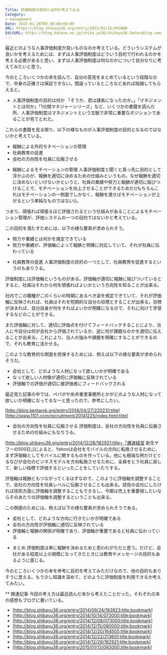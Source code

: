 ```yaml
---
Title: 評価制度の目的とは何か考えてみる
Category:
- management
Date: 2015-01-26T09:30:00+09:00
URL: https://blog.shibayu36.org/entry/2015/01/26/093000
EditURL: https://blog.hatena.ne.jp/shiba_yu36/shibayu36.hatenablog.com/atom/entry/8454420450080216589
---
```


最近どのような人事評価制度が良いものなのか考えている。どういうシステムが良いかを考えるためには、まずは人事評価制度はどういう目的で行われるのかを考える必要があると思い、まずは人事評価制度は何なのかについて自分なりに考えてみたいと思う。

今のところいくつかの本を読んで、自分の意見をまとめているという段階なので、中身の正確さは保証できない。間違っているところなどあれば指摘してもらえると。

* 人事評価制度の目的は何か
「そうか、君は課長になったのか。」「マネジメントとは何か」「1分間マネジャーシリーズ」など、いくつかの書籍を読んだ所、人事評価制度はマネジメントという文脈で非常に重要なポジションであることが見てとれた。

これらの書籍を見る限り、以下の様なものが人事評価制度の目的となるのではないかと考えている。

- 報酬による外的モチベーションの管理
- 社員教育の促進
- 会社の方向性を社員に伝搬させる

* 報酬によるモチベーションの管理
人事評価制度と聞くと真っ先に目的として浮かぶのが、報酬を適切に決めるための仕組みというもの。なぜ報酬を適切に決めないといけないかというと、社員の業績や努力と報酬が適切に結びつけることで、モチベーションを向上させることができるためだ((もちろんこれはモチベーションの一側面でしかなく、報酬を渡せばモチベーションが上がるという単純なものではない))。

つまり、頑張れば頑張るほど評価されるという仕組みがあることによるモチベーション管理が、評価システムの一つの目的ではないかと考えている。


この目的を満たすためには、以下の様な要素が求められそう。
- 努力や業績とは何かを規定できている
- 努力や業績が、評価軸によって報酬と明確に対応していて、それが社員に伝わっている


* 社員教育の促進
人事評価制度の目的の一つとして、社員教育を促進するというのもありうる。


評価制度には評価軸というものがある。評価軸が適切に報酬に結びついているとすると、社員はそれから何を頑張ればよいかという方向性を知ることが出来る。

社内でこの職種がこのくらいの時期にあるべき姿を規定できていて、それが評価軸に反映されれば、社員はそれを短期的な自分の目標とすることが出来る。目標が決まれば、自分自身が何をすればよいかが明確になるので、それに向けて学習するなどのことができる。

また評価軸に対して、適切に評価点を付けてフィードバックすることにより、当人に今自分は何が会社から評価されているか、逆に何が課題なのかを適切に伝えることが出来る。これにより、当人の強みや課題を明確にすることができるので、それも教育に活かせる。


このような教育的な側面を担保するためには、例えば以下の様な要素が求められそうだ。
- 会社として、どのような人材になって欲しいかが明確である
- なって欲しい人材像が適切に評価軸に反映されている
- 評価軸での評価が適切に被評価者にフィードバックされる


最近見た記事の中では、ペパボや糸井重里事務所とかがどのような人材になって欲しいか明確になってるなーと思ったので、参考にしたい。

[http://blog.kentarok.org/entry/2014/04/27/220231:title]
[http://www.1101.com/recruitment/20141225/index.html:title]

* 会社の方向性を社員に伝搬させる
評価制度は、会社の方向性を社員に伝搬させるための仕組みにもなりうる。

[http://blog.shibayu36.org/entry/2014/12/28/182921:title=「爆速経営 新生ヤフーの500日」]によると、Yahooは会社をモバイルの方向に転換させるために、まず評価軸としてモバイルに関するものを作っている。他にも極端な例だけどぐるなびが会社のビジネスモデルを方向転換させるために、全員をヒラ社員に戻して、新しい指標で評価するといったことをしていたりする。

評価軸は報酬ともつながってくるはずなので、このように評価軸を調整することで、会社の方向性を社員レベルに伝搬させることも出来る。技術の会社にしたければ技術方面に評価軸を調整することもできるし、今期は売上を重要視したいならそのあたりの評価軸を調整するということも出来る。


この側面のためには、例えば以下の様な要素が求められそうである。
- 会社として、どのような方向に行きたいかが明確である
- 会社の方向性が評価軸に適切に反映されている
- 評価軸と報酬の関係が明確であり、評価軸が重要であると社員に伝わっている


* まとめ
評価制度は単に報酬を決めるためと思われがちだと思う。だけど、会社がある程度以上の規模になってきたときには教育やメッセージの目的もあるように感じる。

今のところいくつかの本を参考に目的を考えてみただけなので、他の目的もありそうに思える。もう少し知識を深めて、どのように評価制度を利用できるか考えてみたい。

** 関連記事
今回の考え方は最近読んだ本から考えたことだった。それぞれの本の感想もブログに書いている。

- [http://blog.shibayu36.org/entry/2014/09/24/182623:title:bookmark]
- [http://blog.shibayu36.org/entry/2014/10/14/073000:title:bookmark]
- [http://blog.shibayu36.org/entry/2014/12/08/073000:title:bookmark]
- [http://blog.shibayu36.org/entry/2014/12/15/080000:title:bookmark]
- [http://blog.shibayu36.org/entry/2014/12/20/164505:title:bookmark]
- [http://blog.shibayu36.org/entry/2014/12/22/213601:title:bookmark]
- [http://blog.shibayu36.org/entry/2014/12/28/182921:title:bookmark]
- [http://blog.shibayu36.org/entry/2015/01/13/093000:title:bookmark]
